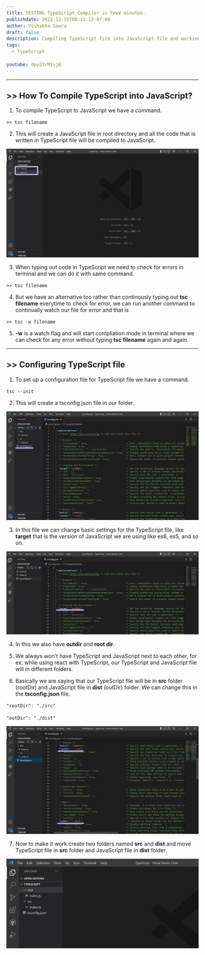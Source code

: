 ```yaml
---
title: TESTING TypeScript Compiler in FewV minutes.
publishdate: 2022-12-15T08:11:12-07:00
author: Vishakha Sawra
draft: false
description: Compiling TypeScript file into JavaScript file and working with configuration file.
tags:
  - TypeScript

youtube: dpy23rMIsjA
---
```


---

## >> How To Compile TypeScript into JavaScript?

1. To compile TypeScript to JavaScript we have a command.

```
>> tsc filename
```

2. This will create a JavaScript file in root directory and all the code that is written in TypeScript file will be compiled to JavaScript.

![folder](./img/js-file.jpg)

3. When typing out code in TypeScript we need to check for errors in terminal and we can do it with same command.

```
>> tsc filename
```

4. But we have an alternative too rather than continously typing out **tsc filename** everytime to check for error, we can run another command to continually watch our file for error and that is

```
>> tsc -w filename
```

5. **-w** is a watch flag and will start compliation mode in terminal where we can check for any error without typing **tsc filename** again and again.

---

## >> Configuring TypeScript file

1. To set up a configuration file for TypeScript file we have a command.

```
tsc --init
```

2. This will create a tsconfig.json file in our folder.

![folder](./img/tsconfig-file.jpg)

3. In this file we can change basic settings for the TypeScript file, like **target** that is the version of JavaScript we are using like es6, es5, and so on.

![folder](./img/target.jpg)

4. In this we also have **outdir** and **root dir**.

5. We always won't have TypeScript and JavaScript next to each other, for ex: while using react with TypeScript, our TypeScript and JavaScript file will in different folders.

6. Basically we are saying that our TypeScript file will be in **src** folder (rootDir) and JavaScript file in **dist** (outDir) folder. We can change this in the **tsconfig.json** file.

```
"rootDir": "./src"

"outDir": "./dist"
```

![folder](./img/rootdir.jpg)

7. Now to make it work create two folders named **src** and **dist** and move TypeScript file in **src** folder and JavaScript file in **dist** folder.

![folder](./img/TS.jpg)
